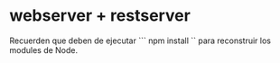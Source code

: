 # webserver + restserver

Recuerden que deben de ejecutar  ``` npm install  `` para reconstruir los modules de Node.